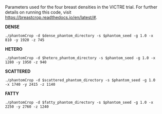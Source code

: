Parameters used for the four breast densities in the VICTRE trial. For further details on running this code, visit https://breastcrop.readthedocs.io/en/latest/#.

**DENSE**
```
./phantomCrop -d $dense_phantom_directory -s $phantom_seed -g 1.0 -x 810 -y 1920 -z 745
```
**HETERO**
```
./phantomCrop -d $hetero_phantom_directory -s $phantom_seed -g 1.0 -x 1280 -y 1950 -z 940
```
**SCATTERED**
```
./phantomCrop -d $scattered_phantom_directory -s $phantom_seed -g 1.0 -x 1740 -y 2415 -z 1140
```
**FATTY**
```
./phantomCrop -d $fatty_phantom_directory -s $phantom_seed -g 1.0 -x 2250 -y 2760 -z 1240
```
